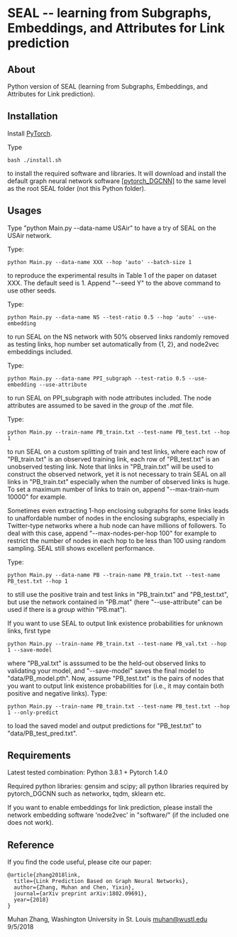 SEAL -- learning from Subgraphs, Embeddings, and Attributes for Link prediction
===============================================================================

About
-----

Python version of SEAL (learning from Subgraphs, Embeddings, and Attributes for Link prediction).


Installation
------------

Install [PyTorch](https://pytorch.org/).

Type

    bash ./install.sh

to install the required software and libraries. It will download and install the default graph neural network software [\[pytorch_DGCNN\]](https://github.com/muhanzhang/pytorch_DGCNN) to the same level as the root SEAL folder (not this Python folder).


Usages
------

Type "python Main.py --data-name USAir" to have a try of SEAL on the USAir network.

Type:
    
    python Main.py --data-name XXX --hop 'auto' --batch-size 1

to reproduce the experimental results in Table 1 of the paper on dataset XXX. The default seed is 1. Append "--seed Y" to the above command to use other seeds.

Type:

    python Main.py --data-name NS --test-ratio 0.5 --hop 'auto' --use-embedding

to run SEAL on the NS network with 50% observed links randomly removed as testing links, hop number set automatically from {1, 2}, and node2vec embeddings included.

Type:

    python Main.py --data-name PPI_subgraph --test-ratio 0.5 --use-embedding --use-attribute

to run SEAL on PPI_subgraph with node attributes included. The node attributes are assumed to be saved in the  _group_ of the _.mat_ file.

Type:

    python Main.py --train-name PB_train.txt --test-name PB_test.txt --hop 1

to run SEAL on a custom splitting of train and test links, where each row of "PB_train.txt" is an observed training link, each row of "PB_test.txt" is an unobserved testing link. Note that links in "PB_train.txt" will be used to construct the observed network, yet it is not necessary to train SEAL on all links in "PB_train.txt" especially when the number of observed links is huge. To set a maximum number of links to train on, append "--max-train-num 10000" for example.

Sometimes even extracting 1-hop enclosing subgraphs for some links leads to unaffordable number of nodes in the enclosing subgraphs, especially in Twitter-type networks where a hub node can have millions of followers. To deal with this case, append "--max-nodes-per-hop 100" for example to restrict the number of nodes in each hop to be less than 100 using random sampling. SEAL still shows excellent performance.

Type:

    python Main.py --data-name PB --train-name PB_train.txt --test-name PB_test.txt --hop 1

to still use the positive train and test links in "PB_train.txt" and "PB_test.txt", but use the network contained in "PB.mat" (here "--use-attribute" can be used if there is a _group_ within "PB.mat").

If you want to use SEAL to output link existence probabilities for unknown links, first type

    python Main.py --train-name PB_train.txt --test-name PB_val.txt --hop 1 --save-model

where "PB_val.txt" is asssumed to be the held-out observed links to validating your model, and "--save-model" saves the final model to "data/PB_model.pth". Now, assume "PB_test.txt" is the pairs of nodes that you want to output link existence probabilities for (i.e., it may contain both positive and negative links). Type:
    
    python Main.py --train-name PB_train.txt --test-name PB_test.txt --hop 1 --only-predict

to load the saved model and output predictions for "PB_test.txt" to "data/PB_test_pred.txt".

Requirements
------------

Latest tested combination: Python 3.8.1 + Pytorch 1.4.0

Required python libraries: gensim and scipy; all python libraries required by pytorch_DGCNN such as networkx, tqdm, sklearn etc.

If you want to enable embeddings for link prediction, please install the network embedding software 'node2vec' in "software/" (if the included one does not work).


Reference
---------

If you find the code useful, please cite our paper:

    @article{zhang2018link,
      title={Link Prediction Based on Graph Neural Networks},
      author={Zhang, Muhan and Chen, Yixin},
      journal={arXiv preprint arXiv:1802.09691},
      year={2018}
    }

Muhan Zhang, Washington University in St. Louis
muhan@wustl.edu
9/5/2018

